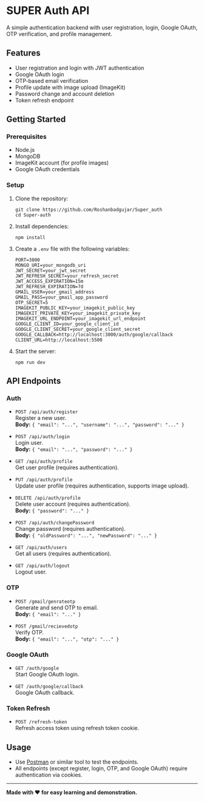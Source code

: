 # SUPER Auth API

A simple authentication backend with user registration, login, Google OAuth, OTP verification, and profile management.

## Features

- User registration and login with JWT authentication
- Google OAuth login
- OTP-based email verification
- Profile update with image upload (ImageKit)
- Password change and account deletion
- Token refresh endpoint

## Getting Started

### Prerequisites

- Node.js
- MongoDB
- ImageKit account (for profile images)
- Google OAuth credentials

### Setup

1. Clone the repository:
   ```
   git clone https://github.com/Roshanbadgujar/Super_auth
   cd Super-auth
   ```

2. Install dependencies:
   ```
   npm install
   ```

3. Create a `.env` file with the following variables:
   ```
   PORT=3000
   MONGO_URI=your_mongodb_uri
   JWT_SECRET=your_jwt_secret
   JWT_REFRESH_SECRET=your_refresh_secret
   JWT_ACCESS_EXPIRATION=15m
   JWT_REFRESH_EXPIRATION=7d
   GMAIL_USER=your_gmail_address
   GMAIL_PASS=your_gmail_app_password
   OTP_SECRET=5
   IMAGEKIT_PUBLIC_KEY=your_imagekit_public_key
   IMAGEKIT_PRIVATE_KEY=your_imagekit_private_key
   IMAGEKIT_URL_ENDPOINT=your_imagekit_url_endpoint
   GOOGLE_CLIENT_ID=your_google_client_id
   GOOGLE_CLIENT_SECRET=your_google_client_secret
   GOOGLE_CALLBACK=http://localhost:3000/auth/google/callback
   CLIENT_URL=http://localhost:5500
   ```

4. Start the server:
   ```
   npm run dev
   ```

## API Endpoints

### Auth

- `POST /api/auth/register`  
  Register a new user.  
  **Body:** `{ "email": "...", "username": "...", "password": "..." }`

- `POST /api/auth/login`  
  Login user.  
  **Body:** `{ "email": "...", "password": "..." }`

- `GET /api/auth/profile`  
  Get user profile (requires authentication).

- `PUT /api/auth/profile`  
  Update user profile (requires authentication, supports image upload).

- `DELETE /api/auth/profile`  
  Delete user account (requires authentication).  
  **Body:** `{ "password": "..." }`

- `POST /api/auth/changePassword`  
  Change password (requires authentication).  
  **Body:** `{ "oldPassword": "...", "newPassword": "..." }`

- `GET /api/auth/users`  
  Get all users (requires authentication).

- `GET /api/auth/logout`  
  Logout user.

### OTP

- `POST /gmail/genrateotp`  
  Generate and send OTP to email.  
  **Body:** `{ "email": "..." }`

- `POST /gmail/recievedotp`  
  Verify OTP.  
  **Body:** `{ "email": "...", "otp": "..." }`

### Google OAuth

- `GET /auth/google`  
  Start Google OAuth login.

- `GET /auth/google/callback`  
  Google OAuth callback.

### Token Refresh

- `POST /refresh-token`  
  Refresh access token using refresh token cookie.

## Usage

- Use [Postman](https://www.postman.com/) or similar tool to test the endpoints.
- All endpoints (except register, login, OTP, and Google OAuth) require authentication via cookies.

---

**Made with ❤️ for easy learning and demonstration.**